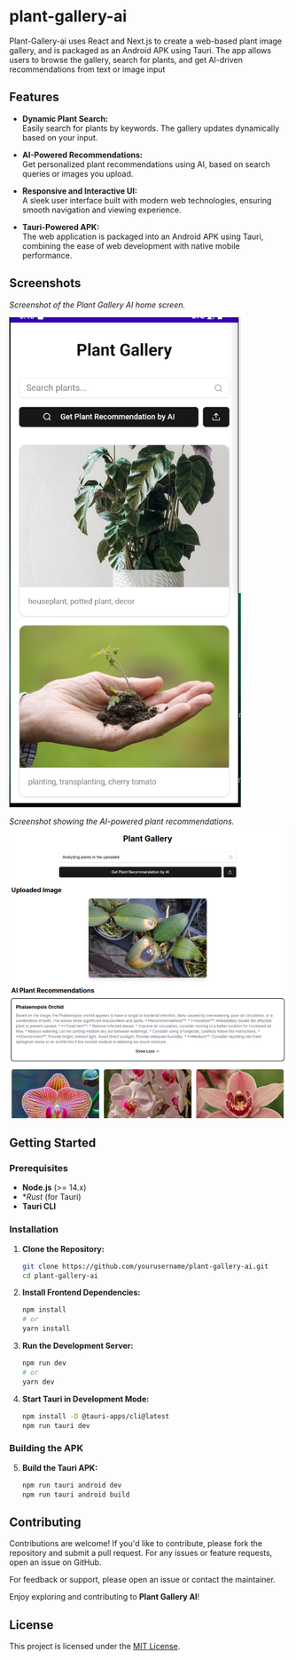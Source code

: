 # plant-gallery-ai 
Plant-Gallery-ai uses React and Next.js to create a web-based plant image gallery, and is packaged as an Android APK using Tauri.  The app allows users to browse the gallery, search for plants, and get AI-driven recommendations from text or image input

## Features

- **Dynamic Plant Search:**  
  Easily search for plants by keywords. The gallery updates dynamically based on your input.

- **AI-Powered Recommendations:**  
  Get personalized plant recommendations using AI, based on search queries or images you upload.

- **Responsive and Interactive UI:**  
  A sleek user interface built with modern web technologies, ensuring smooth navigation and viewing experience.

- **Tauri-Powered APK:**  
  The web application is packaged into an Android APK using Tauri, combining the ease of web development with native mobile performance.

## Screenshots

*Screenshot of the Plant Gallery AI home screen.*

![Plant Gallery Home](https://github.com/Sea-X11/plant-gallery-ai/blob/main/assets/home-screen.png)

*Screenshot showing the AI-powered plant recommendations.*
![AI Recommendation Example](https://github.com/Sea-X11/plant-gallery-ai/blob/main/assets/%20AI-powered%20plant%20recommendations.png )


## Getting Started

### Prerequisites

- **Node.js** (>= 14.x)
- **Rust* (for Tauri)
- **Tauri CLI**


### Installation

1. **Clone the Repository:**
   ```bash
   git clone https://github.com/yourusername/plant-gallery-ai.git
   cd plant-gallery-ai
   ```

2. **Install Frontend Dependencies:**
   ```bash
   npm install
   # or
   yarn install
   ```

3. **Run the Development Server:**
   ```bash
   npm run dev
   # or
   yarn dev
   ```

4. **Start Tauri in Development Mode:**
   ```bash
   npm install -D @tauri-apps/cli@latest
   npm run tauri dev
   ```
### Building the APK

5. **Build the Tauri APK:**
   ```bash
   npm run tauri android dev
   npm run tauri android build
   ```



## Contributing

Contributions are welcome! If you'd like to contribute, please fork the repository and submit a pull request. For any issues or feature requests, open an issue on GitHub.

For feedback or support, please open an issue or contact the maintainer.

Enjoy exploring and contributing to **Plant Gallery AI**!

## License

This project is licensed under the [MIT License](LICENSE).

